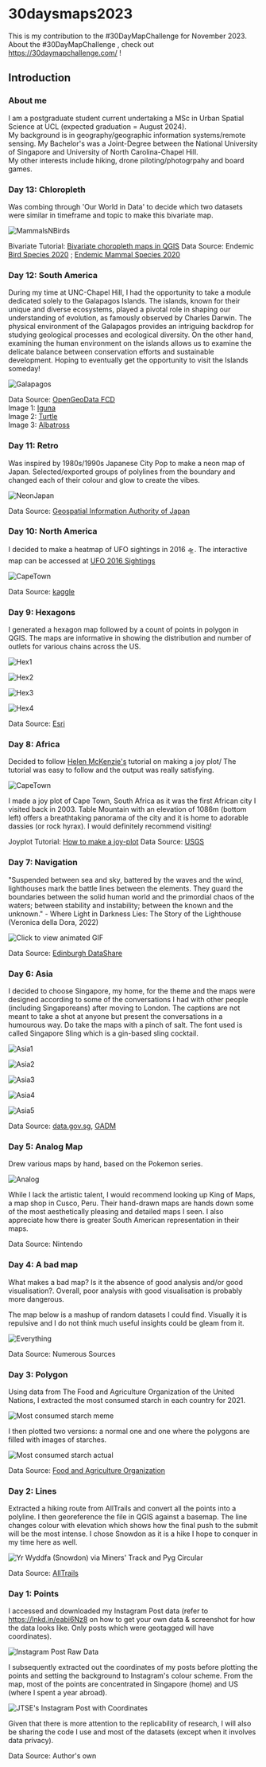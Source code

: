 # 30daysmaps2023

This is my contribution to the #30DayMapChallenge for November 2023.\
About the #30DayMapChallenge , check out <https://30daymapchallenge.com/> !

## Introduction

### About me

I am a postgraduate student current undertaking a MSc in Urban Spatial Science at UCL (expected graduation = August 2024). \
My background is in geography/geographic information systems/remote sensing. My Bachelor's was a Joint-Degree between the National University of Singapore and University of North Carolina-Chapel Hill. \
My other interests include hiking, drone piloting/photogrpahy and board games.

### Day 13: Chloropleth

Was combing through 'Our World in Data' to decide which two datasets were similar in timeframe and topic to make this bivariate map.

![MammalsNBirds](Maps/Day13.png)

Bivariate Tutorial: [Bivariate choropleth maps in QGIS](https://bnhr.xyz/2019/09/15/bivariate-choropleths-in-qgis.html)
Data Source: Endemic [Bird Species 2020](https://ourworldindata.org/grapher/endemic-bird-species-by-country) ; [Endemic Mammal Species 2020](https://ourworldindata.org/grapher/endemic-mammal-species-by-country)

### Day 12: South America

During my time at UNC-Chapel Hill, I had the opportunity to take a module dedicated solely to the Galapagos Islands. The islands, known for their unique and diverse ecosystems, played a pivotal role in shaping our understanding of evolution, as famously observed by Charles Darwin. The physical environment of the Galapagos provides an intriguing backdrop for studying geological processes and ecological diversity. On the other hand, examining the human environment on the islands allows us to examine the delicate balance between conservation efforts and sustainable development. Hoping to eventually get the opportunity to visit the Islands someday!

![Galapagos](Maps/Day12.png)

Data Source: [OpenGeoData FCD](https://geodata-fcdgps.opendata.arcgis.com/datasets/fcdgps::curvas-de-nivel-30m/explore) \
Image 1: [Iguna](https://pixabay.com/photos/iguana-galapagos-reptile-nature-894465/) \
Image 2: [Turtle](https://pixabay.com/photos/turtle-huge-the-galapagos-islands-4205792/) \
Image 3: [Albatross](https://unsplash.com/photos/white-and-black-bird-on-brown-stick-during-daytime-50Joxuqtp3s)

### Day 11: Retro

Was inspired by 1980s/1990s Japanese City Pop to make a neon map of Japan. Selected/exported groups of polylines from the boundary and changed each of their colour and glow to create the vibes.

![NeonJapan](Maps/Day11.png)

Data Source: [Geospatial Information Authority of Japan](https://www.gsi.go.jp/kankyochiri/gm_japan_e.html)

### Day 10: North America

I decided to make a heatmap of UFO sightings in 2016 🛸. The interactive map can be accessed at [UFO 2016 Sightings](https://lnkd.in/gDHwu6P8) 

![CapeTown](Maps/Day10.png)

Data Source: [kaggle](https://www.kaggle.com/datasets/utkarshx27/ufo-sights-2016-us-and-canada/)

### Day 9: Hexagons

I generated a hexagon map followed by a count of points in polygon in QGIS. The maps are informative in showing the distribution and number of outlets for various chains across the US.

![Hex1](Maps/Day9a.png)

![Hex2](Maps/Day9b.PNG)

![Hex3](Maps/Day9c.PNG)

![Hex4](Maps/Day9d.PNG)

Data Source: [Esri](https://hub.arcgis.com/maps/f12d05c1b4054fffa34f4ae8e7599f17)

### Day 8: Africa

Decided to follow [Helen McKenzie's](https://www.helenmakesmaps.com/post/how-to-joy-plot) tutorial on making a joy plot/ The tutorial was easy to follow and the output was really satisfying.

![CapeTown](Maps/Day8.png)

I made a joy plot of Cape Town, South Africa as it was the first African city I visited back in 2003. Table Mountain with an elevation of 1086m (bottom left) offers a breathtaking panorama of the city and it is home to adorable dassies (or rock hyrax). I would definitely recommend visiting!

Joyplot Tutorial: [How to make a joy-plot](https://www.helenmakesmaps.com/post/how-to-joy-plot)
Data Source: [USGS](https://earthexplorer.usgs.gov/)

### Day 7: Navigation

"Suspended between sea and sky, battered by the waves and the wind, lighthouses mark the battle lines between the elements. They guard the boundaries between the solid human world and the primordial chaos of the waters; between stability and instability; between the known and the unknown." - Where Light in Darkness Lies: The Story of the Lighthouse (Veronica della Dora, 2022)

![Click to view animated GIF](Maps/Day7b.gif)

Data Source: [Edinburgh DataShare](https://datashare.ed.ac.uk/handle/10283/2425?show=full) 

### Day 6: Asia

I decided to choose Singapore, my home, for the theme and the maps were designed according to some of the conversations I had with other people (including Singaporeans) after moving to London. The captions are not meant to take a shot at anyone but present the conversations in a humourous way. Do take the maps with a pinch of salt. The font used is called Singapore Sling which is a gin-based sling cocktail.

![Asia1](Maps/Day6a.PNG)

![Asia2](Maps/Day6b.PNG)

![Asia3](Maps/Day6c.PNG)

![Asia4](Maps/Day6d.PNG)

![Asia5](Maps/Day6e.PNG)

Data Source: [data.gov.sg](https://beta.data.gov.sg/collections/1621/datasets/d_142fd1a4da4e367a1a8323613af2f272/view), [GADM](https://gadm.org/download_country.html)

### Day 5: Analog Map

Drew various maps by hand, based on the Pokemon series.

![Analog](Maps/Day5.jpg)

While I lack the artistic talent, I would recommend looking up King of Maps, a map shop in Cusco, Peru. Their hand-drawn maps are hands down some of the most aesthetically pleasing and detailed maps I seen. I also appreciate how there is greater South American representation in their maps.

Data Source: Nintendo

### Day 4: A bad map

What makes a bad map? Is it the absence of good analysis and/or good visualisation?. Overall, poor analysis with good visualisation is probably more dangerous.

The map below is a mashup of random datasets I could find. Visually it is repulsive and I do not think much useful insights could be gleam from it.

![Everything](Maps/Day4.png)

Data Source: Numerous Sources

### Day 3: Polygon

Using data from The Food and Agriculture Organization of the United Nations, I extracted the most consumed starch in each country for 2021. 

![Most consumed starch meme](Maps/Day3a.png)

I then plotted two versions: a normal one and one where the polygons are filled with images of starches.

![Most consumed starch actual](Maps/Day3b.png)

Data Source: [Food and Agriculture Organization](https://www.fao.org/faostat/en/#data/FBS)

### Day 2: Lines

Extracted a hiking route from AllTrails and convert all the points into a polyline. I then georeference the file in QGIS against a basemap. The line changes colour with elevation which shows how the final push to the submit will be the most intense. I chose Snowdon as it is a hike I hope to conquer in my time here as well.

![Yr Wyddfa (Snowdon) via Miners' Track and Pyg Circular](Maps/Day2.png)

Data Source: [AllTrails](https://www.alltrails.com/en-gb/explore/trail/wales/gwynedd/yr-wyddfa-snowdon-via-miner-s-track-and-pyg-circular)

### Day 1: Points

I accessed and downloaded my Instagram Post data (refer to https://lnkd.in/eabi6Nz8 on how to get your own data & screenshot for how the data looks like. Only posts which were geotagged will have coordinates). 

![Instagram Post Raw Data](Maps/Day1b.png)

I subsequently extracted out the coordinates of my posts before plotting the points and setting the background to Instagram's colour scheme. From the map, most of the points are concentrated in Singapore (home) and US (where I spent a year abroad). 

![JTSE's Instagram Post with Coordinates](Maps/Day1a.png)

Given that there is more attention to the replicability of research, I will also be sharing the code I use and most of the datasets (except when it involves data privacy).

Data Source: Author's own
